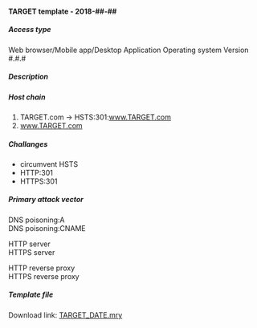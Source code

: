 #### TARGET template - 2018-##-##

##### Access type
Web browser/Mobile app/Desktop Application
Operating system
Version #.#.#

##### Description

##### Host chain
  1. TARGET.com    &#8594;  HSTS:301:www.TARGET.com
  2. www.TARGET.com

##### Challanges
  * circumvent HSTS
  * HTTP:301
  * HTTPS:301
  
##### Primary attack vector

DNS poisoning:A  
DNS poisoning:CNAME   

HTTP server   
HTTPS server   

HTTP reverse proxy   
HTTPS reverse proxy   

##### Template file
Download link: [TARGET_DATE.mry](/templates/TARGET_DATE.mry)
